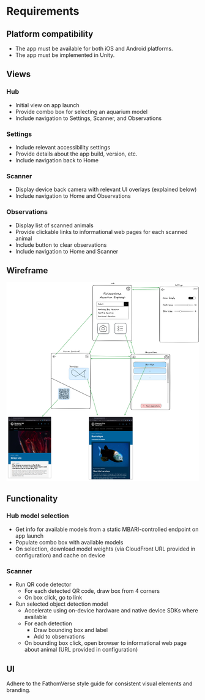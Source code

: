 # Requirements

## Platform compatibility
- The app must be available for both iOS and Android platforms.
- The app must be implemented in Unity.

## Views

### Hub
- Initial view on app launch
- Provide combo box for selecting an aquarium model
- Include navigation to Settings, Scanner, and Observations

### Settings
- Include relevant accessibility settings
- Provide details about the app build, version, etc.
- Include navigation back to Home

### Scanner
- Display device back camera with relevant UI overlays (explained below)
- Include navigation to Home and Observations

### Observations
- Display list of scanned animals
- Provide clickable links to informational web pages for each scanned animal
- Include button to clear observations
- Include navigation to Home and Scanner

## Wireframe

![Wireframe](assets/images/wireframe.png)

## Functionality

### Hub model selection
- Get info for available models from a static MBARI-controlled endpoint on app launch
- Populate combo box with available models
- On selection, download model weights (via CloudFront URL provided in configuration) and cache on device

### Scanner
- Run QR code detector
    - For each detected QR code, draw box from 4 corners
    - On box click, go to link
- Run selected object detection model
    - Accelerate using on-device hardware and native device SDKs where available
    - For each detection
        - Draw bounding box and label
        - Add to observations
    - On bounding box click, open browser to informational web page about animal (URL provided in configuration)

## UI
Adhere to the FathomVerse style guide for consistent visual elements and branding.
